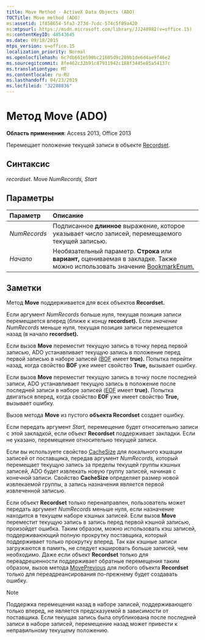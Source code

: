 ```yaml
---
title: Move Method - ActiveX Data Objects (ADO)
TOCTitle: Move method (ADO)
ms:assetid: 1f858654-5fa3-273d-7cdc-574c5f09a420
ms:mtpsurl: https://msdn.microsoft.com/library/JJ248982(v=office.15)
ms:contentKeyID: 48543645
ms.date: 09/18/2015
mtps_version: v=office.15
localization_priority: Normal
ms.openlocfilehash: 6c7db661e590bc21605d9c289b1de6d4ae9f46e2
ms.sourcegitcommit: 8fe462c32b91c87911942c188f3445e85a54137c
ms.translationtype: MT
ms.contentlocale: ru-RU
ms.lasthandoff: 04/23/2019
ms.locfileid: "32288836"
---
```

# <a name="move-method-ado"></a>Метод Move (ADO)

**Область применения**: Access 2013, Office 2013

Перемещает положение текущей записи в объекте [Recordset](recordset-object-ado.md).

## <a name="syntax"></a>Синтаксис

*recordset*. Move *NumRecords,* *Start*

## <a name="parameters"></a>Параметры

|Параметр|Описание|
|:--------|:----------|
|*NumRecords* |Подписанное **длинное** выражение, которое указывает число записей, перемещаемого текущей записью.|
|*Начало* |Необязательный параметр. **Строка** или **вариант,** оцениваемая в закладке. Также можно использовать значение [BookmarkEnum.](bookmarkenum.md)|

## <a name="remarks"></a>Заметки

Метод **Move** поддерживается для всех объектов **Recordset.**

Если аргумент *NumRecords* больше нуля, текущая позиция записи перемещается вперед (ближе к концу **recordset).** Если *значение NumRecords* меньше нуля, текущая позиция записи перемещается назад (в начало **recordset).**

Если вызов **Move** переместит текущую запись в точку перед первой записью, ADO устанавливает текущую запись в положение перед первой записью в наборе записей ([BOF](bof-eof-properties-ado.md) имеет **true).** Попытка перейти назад, когда свойство **BOF** уже имеет свойство **True,** вызывает ошибку.

Если вызов **Move** переместит текущую запись в точку после последней записи, ADO устанавливает текущую запись в положение после последней записи в наборе записей ([EOF](bof-eof-properties-ado.md) имеет **true).** Попытка двигаться вперед, когда свойство **EOF** уже имеет свойство **True,** вызывает ошибку.

Вызов метода **Move** из пустого **объекта Recordset** создает ошибку.

Если передать аргумент *Start,* перемещение будет относительно записи с этой закладкой, если объект **Recordset** поддерживает закладки. Если не указано, перемещение относительно текущей записи.

Если вы используете свойство [CacheSize](cachesize-property-ado.md) для локального кэшации записей от поставщика, передав аргумент *NumRecords,* который перемещает текущую запись за пределы текущей группы кэшных записей, ADO будет извлекать новую группу записей, начиная с конечной записи. Свойство **CacheSize** определяет размер новой извлекаемой группы, а запись назначения является первой извлеченной записью.

Если объект **Recordset** только перенаправлен, пользователь может передать аргумент *NumRecords* меньше нуля, если назначение находится в текущем наборе кэшных записей. Если вызов **Move** переместит текущую запись в запись перед первой кэшной записью, произойдет ошибка. Таким образом, можно использовать кэш записей, поддерживаюющий полную прокрутку поставщика, который поддерживает только прокрутку вперед. Так как кэшные записи загружаются в память, не следует кэшировать больше записей, чем необходимо. Даже если объект **Recordset** только для переадрешенности поддерживает обратные перемещения таким образом, вызов метода [MovePrevious](movefirst-movelast-movenext-and-moveprevious-methods-ado.md) для любого объекта **Recordset** только для переадреансирования по-прежнему будет создавать ошибку.


> [!NOTE]
> Поддержка перемещения назад в наборе  записей, поддерживающего только вперед, не является предсказуемой в зависимости от поставщика. Если текущая запись была опубликована после последней записи в наборе записей, перемещение назад может привести к неправильному текущему положению.  


